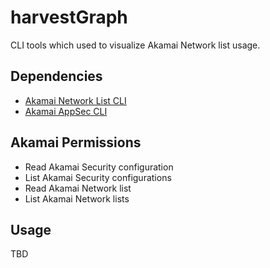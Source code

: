 # harvestGraph

CLI tools which used to visualize Akamai Network list usage.

## Dependencies

* [Akamai Network List CLI](https://github.com/apiheat/akamai-cli-netlist)
* [Akamai AppSec CLI](https://github.com/akamai/cli-appsec)

## Akamai Permissions

* Read Akamai Security configuration
* List Akamai Security configurations
* Read Akamai Network list
* List Akamai Network lists

## Usage

TBD
